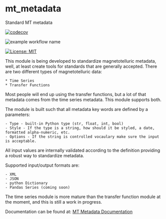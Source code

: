 # mt_metadata
 Standard MT metadata

[![codecov](https://codecov.io/gh/kujaku11/mt_metadata/branch/main/graph/badge.svg?token=1WYF0G1L3D)](https://codecov.io/gh/kujaku11/mt_metadata)

![example workflow name](https://github.com/kujaku11/mt_metadata/workflows/TestingInConda/badge.svg)

[![License: MIT](https://img.shields.io/badge/License-MIT-yellow.svg)](https://opensource.org/licenses/MIT)

This module is being developed to standardize magnetotelluric metadata, well, at least create tools for standards that are generally accepted.  There are two different types of magnetotelluric data:

    * Time Series 
    * Transfer Functions

Most people will end up using the transfer functions, but a lot of that metadata comes from the time series metadata.  This module supports both.

The module is built such that all metadata key words are defined by a parameters:

    - Type - built-in Python type (str, float, int, bool)
    - Style - If the type is a string, how should it be styled, a date, formatted alpha-numeric, etc.
    - Options - If the string is controlled vocaulary make sure the input is acceptable. 

All input values are internally validated according to the definition providing a robust way to standardize metadata.  

Supported input/output formats are:

    - XML
    - JSON
    - python Dictionary
    - Pandas Series (coming soon)

The time series module is more mature than the transfer function module at the moment, and this is still a work in progress.

Documentation can be found at: [MT Metadata Documentation](https://mt-metadata.readthedocs.io/en/latest/)
